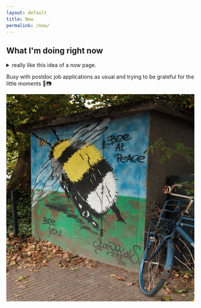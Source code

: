 ```yaml
---
layout: default
title: Now
permalink: /now/
---
```


## What I'm doing right now

<details>
  <summary> really like this idea of a now page.</summary>
  inspired by <a href="https://nownownow.com/about">Derek Sivers</a>.
</details>

Busy with postdoc job applications as usual and trying to be grateful for the little moments 🍂📷

<img src="/assets/images/now/bee.jpeg" alt="alternate text" width="500" height="550">